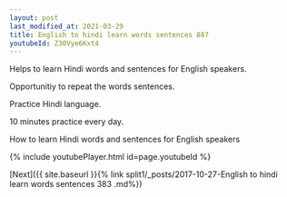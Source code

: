 ```yaml
---
layout: post
last_modified_at: 2021-03-29
title: English to hindi learn words sentences 887 
youtubeId: Z30Vye6Kxt4
---
```

 
 
Helps to learn Hindi words and sentences for English speakers.

Opportunitiy to repeat the words sentences. 

Practice Hindi language. 
 
10 minutes practice every day. 
 
How to learn Hindi words and sentences for English speakers 
 
{% include youtubePlayer.html id=page.youtubeId %}
 
 
[Next]({{ site.baseurl }}{% link  split1/_posts/2017-10-27-English to hindi learn words sentences 383 .md%})
 
